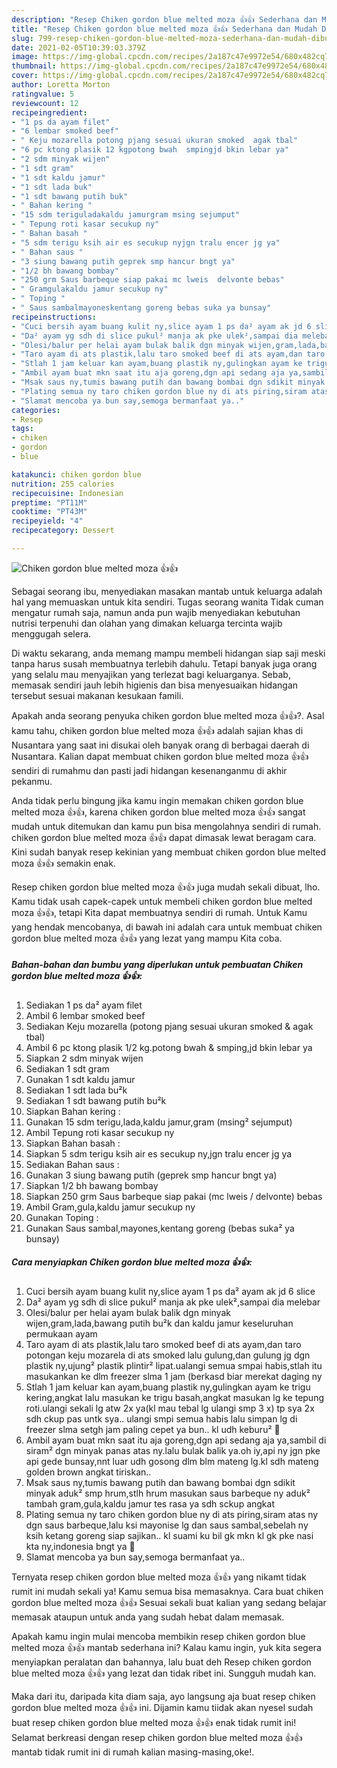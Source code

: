 ```yaml
---
description: "Resep Chiken gordon blue melted moza 👍👍 Sederhana dan Mudah Dibuat"
title: "Resep Chiken gordon blue melted moza 👍👍 Sederhana dan Mudah Dibuat"
slug: 799-resep-chiken-gordon-blue-melted-moza-sederhana-dan-mudah-dibuat
date: 2021-02-05T10:39:03.379Z
image: https://img-global.cpcdn.com/recipes/2a187c47e9972e54/680x482cq70/chiken-gordon-blue-melted-moza-👍👍-foto-resep-utama.jpg
thumbnail: https://img-global.cpcdn.com/recipes/2a187c47e9972e54/680x482cq70/chiken-gordon-blue-melted-moza-👍👍-foto-resep-utama.jpg
cover: https://img-global.cpcdn.com/recipes/2a187c47e9972e54/680x482cq70/chiken-gordon-blue-melted-moza-👍👍-foto-resep-utama.jpg
author: Loretta Morton
ratingvalue: 5
reviewcount: 12
recipeingredient:
- "1 ps da ayam filet"
- "6 lembar smoked beef"
- " Keju mozarella potong pjang sesuai ukuran smoked  agak tbal"
- "6 pc ktong plasik 12 kgpotong bwah  smpingjd bkin lebar ya"
- "2 sdm minyak wijen"
- "1 sdt gram"
- "1 sdt kaldu jamur"
- "1 sdt lada buk"
- "1 sdt bawang putih buk"
- " Bahan kering "
- "15 sdm teriguladakaldu jamurgram msing sejumput"
- " Tepung roti kasar secukup ny"
- " Bahan basah "
- "5 sdm terigu ksih air es secukup nyjgn tralu encer jg ya"
- " Bahan saus "
- "3 siung bawang putih geprek smp hancur bngt ya"
- "1/2 bh bawang bombay"
- "250 grm Saus barbeque siap pakai mc lweis  delvonte bebas"
- " Gramgulakaldu jamur secukup ny"
- " Toping "
- " Saus sambalmayoneskentang goreng bebas suka ya bunsay"
recipeinstructions:
- "Cuci bersih ayam buang kulit ny,slice ayam 1 ps da² ayam ak jd 6 slice"
- "Da² ayam yg sdh di slice pukul² manja ak pke ulek²,sampai dia melebar"
- "Olesi/balur per helai ayam bulak balik dgn minyak wijen,gram,lada,bawang putih bu²k dan kaldu jamur keseluruhan permukaan ayam"
- "Taro ayam di ats plastik,lalu taro smoked beef di ats ayam,dan taro potongan keju mozarela di ats smoked lalu gulung,dan gulung jg dgn plastik ny,ujung² plastik plintir² lipat.ualangi semua smpai habis,stlah itu masukankan ke dlm freezer slma 1 jam (berkasd biar merekat daging ny"
- "Stlah 1 jam keluar kan ayam,buang plastik ny,gulingkan ayam ke trigu kering,angkat lalu masukan ke trigu basah,angkat masukan lg ke tepung roti.ulangi sekali lg atw 2x ya(kl mau tebal lg ulangi smp 3 x) tp sya 2x sdh ckup pas untk sya.. ulangi smpi semua habis lalu simpan lg di freezer slma setgh jam paling cepet ya bun.. kl udh keburu² 😬"
- "Ambil ayam buat mkn saat itu aja goreng,dgn api sedang aja ya,sambil di siram² dgn minyak panas atas ny.lalu bulak balik ya.oh iy,api ny jgn pke api gede bunsay,nnt luar udh gosong dlm blm mateng lg.kl sdh mateng golden brown angkat tiriskan.."
- "Msak saus ny,tumis bawang putih dan bawang bombai dgn sdikit minyak aduk² smp hrum,stlh hrum masukan saus barbeque ny aduk² tambah gram,gula,kaldu jamur tes rasa ya sdh sckup angkat"
- "Plating semua ny taro chiken gordon blue ny di ats piring,siram atas ny dgn saus barbeque,lalu ksi mayonise lg dan saus sambal,sebelah ny ksih ketang goreng siap sajikan.. kl suami ku bil gk mkn kl gk pke nasi kta ny,indonesia bngt ya 🤭"
- "Slamat mencoba ya bun say,semoga bermanfaat ya.."
categories:
- Resep
tags:
- chiken
- gordon
- blue

katakunci: chiken gordon blue 
nutrition: 255 calories
recipecuisine: Indonesian
preptime: "PT11M"
cooktime: "PT43M"
recipeyield: "4"
recipecategory: Dessert

---
```



![Chiken gordon blue melted moza 👍👍](https://img-global.cpcdn.com/recipes/2a187c47e9972e54/680x482cq70/chiken-gordon-blue-melted-moza-👍👍-foto-resep-utama.jpg)

Sebagai seorang ibu, menyediakan masakan mantab untuk keluarga adalah hal yang memuaskan untuk kita sendiri. Tugas seorang  wanita Tidak cuman mengatur rumah saja, namun anda pun wajib menyediakan kebutuhan nutrisi terpenuhi dan olahan yang dimakan keluarga tercinta wajib menggugah selera.

Di waktu  sekarang, anda memang mampu membeli hidangan siap saji meski tanpa harus susah membuatnya terlebih dahulu. Tetapi banyak juga orang yang selalu mau menyajikan yang terlezat bagi keluarganya. Sebab, memasak sendiri jauh lebih higienis dan bisa menyesuaikan hidangan tersebut sesuai makanan kesukaan famili. 



Apakah anda seorang penyuka chiken gordon blue melted moza 👍👍?. Asal kamu tahu, chiken gordon blue melted moza 👍👍 adalah sajian khas di Nusantara yang saat ini disukai oleh banyak orang di berbagai daerah di Nusantara. Kalian dapat membuat chiken gordon blue melted moza 👍👍 sendiri di rumahmu dan pasti jadi hidangan kesenanganmu di akhir pekanmu.

Anda tidak perlu bingung jika kamu ingin memakan chiken gordon blue melted moza 👍👍, karena chiken gordon blue melted moza 👍👍 sangat mudah untuk ditemukan dan kamu pun bisa mengolahnya sendiri di rumah. chiken gordon blue melted moza 👍👍 dapat dimasak lewat beragam cara. Kini sudah banyak resep kekinian yang membuat chiken gordon blue melted moza 👍👍 semakin enak.

Resep chiken gordon blue melted moza 👍👍 juga mudah sekali dibuat, lho. Kamu tidak usah capek-capek untuk membeli chiken gordon blue melted moza 👍👍, tetapi Kita dapat membuatnya sendiri di rumah. Untuk Kamu yang hendak mencobanya, di bawah ini adalah cara untuk membuat chiken gordon blue melted moza 👍👍 yang lezat yang mampu Kita coba.

<!--inarticleads1-->

##### Bahan-bahan dan bumbu yang diperlukan untuk pembuatan Chiken gordon blue melted moza 👍👍:

1. Sediakan 1 ps da² ayam filet
1. Ambil 6 lembar smoked beef
1. Sediakan  Keju mozarella (potong pjang sesuai ukuran smoked &amp; agak tbal)
1. Ambil 6 pc ktong plasik 1/2 kg.potong bwah &amp; smping,jd bkin lebar ya
1. Siapkan 2 sdm minyak wijen
1. Sediakan 1 sdt gram
1. Gunakan 1 sdt kaldu jamur
1. Sediakan 1 sdt lada bu²k
1. Sediakan 1 sdt bawang putih bu²k
1. Siapkan  Bahan kering :
1. Gunakan 15 sdm terigu,lada,kaldu jamur,gram (msing² sejumput)
1. Ambil  Tepung roti kasar secukup ny
1. Siapkan  Bahan basah :
1. Siapkan 5 sdm terigu ksih air es secukup ny,jgn tralu encer jg ya
1. Sediakan  Bahan saus :
1. Gunakan 3 siung bawang putih (geprek smp hancur bngt ya)
1. Siapkan 1/2 bh bawang bombay
1. Siapkan 250 grm Saus barbeque siap pakai (mc lweis / delvonte) bebas
1. Ambil  Gram,gula,kaldu jamur secukup ny
1. Gunakan  Toping :
1. Gunakan  Saus sambal,mayones,kentang goreng (bebas suka² ya bunsay)




<!--inarticleads2-->

##### Cara menyiapkan Chiken gordon blue melted moza 👍👍:

1. Cuci bersih ayam buang kulit ny,slice ayam 1 ps da² ayam ak jd 6 slice
1. Da² ayam yg sdh di slice pukul² manja ak pke ulek²,sampai dia melebar
1. Olesi/balur per helai ayam bulak balik dgn minyak wijen,gram,lada,bawang putih bu²k dan kaldu jamur keseluruhan permukaan ayam
1. Taro ayam di ats plastik,lalu taro smoked beef di ats ayam,dan taro potongan keju mozarela di ats smoked lalu gulung,dan gulung jg dgn plastik ny,ujung² plastik plintir² lipat.ualangi semua smpai habis,stlah itu masukankan ke dlm freezer slma 1 jam (berkasd biar merekat daging ny
1. Stlah 1 jam keluar kan ayam,buang plastik ny,gulingkan ayam ke trigu kering,angkat lalu masukan ke trigu basah,angkat masukan lg ke tepung roti.ulangi sekali lg atw 2x ya(kl mau tebal lg ulangi smp 3 x) tp sya 2x sdh ckup pas untk sya.. ulangi smpi semua habis lalu simpan lg di freezer slma setgh jam paling cepet ya bun.. kl udh keburu² 😬
1. Ambil ayam buat mkn saat itu aja goreng,dgn api sedang aja ya,sambil di siram² dgn minyak panas atas ny.lalu bulak balik ya.oh iy,api ny jgn pke api gede bunsay,nnt luar udh gosong dlm blm mateng lg.kl sdh mateng golden brown angkat tiriskan..
1. Msak saus ny,tumis bawang putih dan bawang bombai dgn sdikit minyak aduk² smp hrum,stlh hrum masukan saus barbeque ny aduk² tambah gram,gula,kaldu jamur tes rasa ya sdh sckup angkat
1. Plating semua ny taro chiken gordon blue ny di ats piring,siram atas ny dgn saus barbeque,lalu ksi mayonise lg dan saus sambal,sebelah ny ksih ketang goreng siap sajikan.. kl suami ku bil gk mkn kl gk pke nasi kta ny,indonesia bngt ya 🤭
1. Slamat mencoba ya bun say,semoga bermanfaat ya..




Ternyata resep chiken gordon blue melted moza 👍👍 yang nikamt tidak rumit ini mudah sekali ya! Kamu semua bisa memasaknya. Cara buat chiken gordon blue melted moza 👍👍 Sesuai sekali buat kalian yang sedang belajar memasak ataupun untuk anda yang sudah hebat dalam memasak.

Apakah kamu ingin mulai mencoba membikin resep chiken gordon blue melted moza 👍👍 mantab sederhana ini? Kalau kamu ingin, yuk kita segera menyiapkan peralatan dan bahannya, lalu buat deh Resep chiken gordon blue melted moza 👍👍 yang lezat dan tidak ribet ini. Sungguh mudah kan. 

Maka dari itu, daripada kita diam saja, ayo langsung aja buat resep chiken gordon blue melted moza 👍👍 ini. Dijamin kamu tiidak akan nyesel sudah buat resep chiken gordon blue melted moza 👍👍 enak tidak rumit ini! Selamat berkreasi dengan resep chiken gordon blue melted moza 👍👍 mantab tidak rumit ini di rumah kalian masing-masing,oke!.

